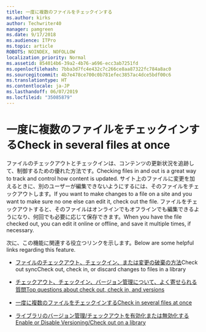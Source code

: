 ```yaml
---
title: 一度に複数のファイルをチェックインする
ms.author: kirks
author: Techwriter40
manager: pamgreen
ms.date: 9/17/2018
ms.audience: ITPro
ms.topic: article
ROBOTS: NOINDEX, NOFOLLOW
localization_priority: Normal
ms.assetid: 854014b6-39a2-4b76-a696-ecc3ab7251fd
ms.openlocfilehash: 7bba3d7fc4e432c7c266ce8aa87322fc784a8ac0
ms.sourcegitcommit: 4b7e478ce700c0b781efec3857ac4dce5bdf00c6
ms.translationtype: HT
ms.contentlocale: ja-JP
ms.lasthandoff: 06/07/2019
ms.locfileid: "35085879"
---
```

# <a name="check-in-several-files-at-once"></a><span data-ttu-id="4b322-102">一度に複数のファイルをチェックインする</span><span class="sxs-lookup"><span data-stu-id="4b322-102">Check in several files at once</span></span>

<span data-ttu-id="4b322-103">ファイルのチェックアウトとチェックインは、コンテンツの更新状況を追跡して、制御するための優れた方法です。</span><span class="sxs-lookup"><span data-stu-id="4b322-103">Checking files in and out is a great way to track and control how content is updated.</span></span> <span data-ttu-id="4b322-104">サイト上のファイルに変更を加えるときに、別のユーザーが編集できないようにするには、そのファイルをチェックアウトします。</span><span class="sxs-lookup"><span data-stu-id="4b322-104">If you want to make changes to a file on a site and you want to make sure no one else can edit it, check out the file.</span></span> <span data-ttu-id="4b322-105">ファイルをチェックアウトすると、そのファイルはオンラインでもオフラインでも編集できるようになり、何回でも必要に応じて保存できます。</span><span class="sxs-lookup"><span data-stu-id="4b322-105">When you have the file checked out, you can edit it online or offline, and save it multiple times, if necessary.</span></span>

<span data-ttu-id="4b322-106">次に、この機能に関連する役立つリンクを示します。</span><span class="sxs-lookup"><span data-stu-id="4b322-106">Below are some helpful links regarding this feature.</span></span>

- <span data-ttu-id="4b322-107">[ファイルのチェックアウト、チェックイン、または変更の破棄の方法](https://support.office.com/article/check-out-check-in-or-discard-changes-to-files-in-a-library-7e2c12a9-a874-4393-9511-1378a700f6de)</span><span class="sxs-lookup"><span data-stu-id="4b322-107">Check out  syncCheck out, check in, or discard changes to files in a library</span></span>

- [<span data-ttu-id="4b322-108">チェックアウト、チェックイン、バージョン管理について、よく寄せられる質問</span><span class="sxs-lookup"><span data-stu-id="4b322-108">Top questions about check out, check in, and versions</span></span>](https://support.office.com/article/Top-questions-about-check-out-check-in-and-versions-7E941339-E972-4C7A-A79A-80A1FCF84076)

- [<span data-ttu-id="4b322-109">一度に複数のファイルをチェックインする</span><span class="sxs-lookup"><span data-stu-id="4b322-109">Check in several files at once</span></span>](https://support.office.com/article/check-out-check-in-or-discard-changes-to-files-in-a-library-7e2c12a9-a874-4393-9511-1378a700f6de)

- [<span data-ttu-id="4b322-110">ライブラリのバージョン管理/チェックアウトを有効化または無効化する</span><span class="sxs-lookup"><span data-stu-id="4b322-110">Enable or Disable Versioning/Check out on a library</span></span>](https://support.office.com/article/enable-and-configure-versioning-for-a-list-or-library-1555d642-23ee-446a-990a-bcab618c7a37?ocmsassetID=HA102772148&amp;CTT=3&amp;CorrelationId=52441bb1-a619-4375-89d5-19d28769890f&amp;ui=en-US&amp;rs=en-US&amp;ad=US)

  
